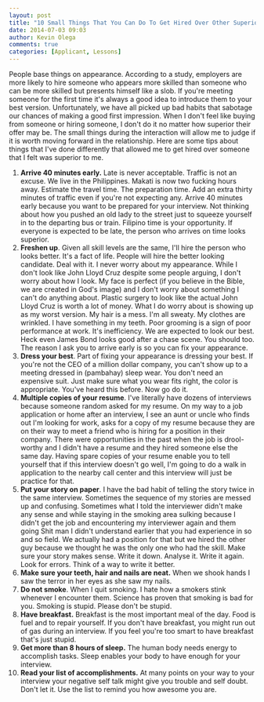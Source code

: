 ```yaml
---
layout: post
title: "10 Small Things That You Can Do To Get Hired Over Other Superior Job Applicants"
date: 2014-07-03 09:03
author: Kevin Olega
comments: true
categories: [Applicant, Lessons]
---
```

People base things on appearance. According to a study, employers are more likely to hire someone who appears more skilled than someone who can be more skilled but presents himself like a slob. If you're meeting someone for the first time it's always a good idea to introduce them to your best version. Unfortunately, we have all picked up bad habits that sabotage our chances of making a good first impression. When I don't feel like buying from someone or hiring someone, I don't do it no matter how superior their offer may be. The small things during the interaction will allow me to judge if it is worth moving forward in the relationship. Here are some tips about things that I've done differently that allowed me to get hired over someone that I felt was superior to me.

<ol>
    <li><strong>Arrive 40 minutes early.</strong> Late is never acceptable. Traffic is not an excuse. We live in the Philippines. Makati is now two fucking hours away. Estimate the travel time. The preparation time. Add an extra thirty minutes of traffic even if you're not expecting any. Arrive 40 minutes early because you want to be prepared for your interview. Not thinking about how you pushed an old lady to the street just to squeeze yourself in to the departing bus or train. Filipino time is your opportunity. If everyone is expected to be late, the person who arrives on time looks superior.</li>
    <li><strong>Freshen up</strong>. Given all skill levels are the same, I'll hire the person who looks better. It's a fact of life. People will hire the better looking candidate. Deal with it. I never worry about my appearance. While I don't look like John Lloyd Cruz despite some people arguing, I don't worry about how I look. My face is perfect (if you believe in the Bible, we are created in God's image) and I don't worry about something I can't do anything about. Plastic surgery to look like the actual John Lloyd Cruz is worth a lot of money. What I do worry about is showing up as my worst version. My hair is a mess. I'm all sweaty. My clothes are wrinkled. I have something in my teeth. Poor grooming is a sign of poor performance at work. It's inefficiency. We are expected to look our best. Heck even James Bond looks good after a chase scene. You should too. The reason I ask you to arrive early is so you can fix your appearance.</li>
    <li><strong>Dress your best</strong>. Part of fixing your appearance is dressing your best. If you're not the CEO of a million dollar company, you can't show up to a meeting dressed in (pambahay) sleep wear. You don't need an expensive suit. Just make sure what you wear fits right, the color is appropriate. You've heard this before. Now go do it.</li>
    <li><strong>Multiple copies of your resume</strong>. I've literally have dozens of interviews because someone random asked for my resume. On my way to a job application or home after an interview, I see an aunt or uncle who finds out I'm looking for work, asks for a copy of my resume because they are on their way to meet a friend who is hiring for a position in their company. There were opportunities in the past when the job is drool-worthy and I didn't have a resume and they hired someone else the same day. Having spare copies of your resume enable you to tell yourself that if this interview doesn't go well, I'm going to do a walk in application to the nearby call center and this interview will just be practice for that.</li>
    <li><strong>Put your story on paper</strong>. I have the bad habit of telling the story twice in the same interview. Sometimes the sequence of my stories are messed up and confusing. Sometimes what I told the interviewer didn't make any sense and while staying in the smoking area sulking because I didn't get the job and encountering my interviewer again and them going Shit man I didn't understand earlier that you had experience in so and so field. We actually had a position for that but we hired the other guy because we thought he was the only one who had the skill. Make sure your story makes sense. Write it down. Analyse it. Write it again. Look for errors. Think of a way to write it better.</li>
    <li><strong>Make sure your teeth, hair and nails are neat.</strong> When we shook hands I saw the terror in her eyes as she saw my nails.</li>
    <li><strong>Do not smoke</strong>. When I quit smoking. I hate how a smokers stink whenever I encounter them. Science has proven that smoking is bad for you. Smoking is stupid. Please don't be stupid.</li>
    <li><strong>Have breakfast.</strong> Breakfast is the most important meal of the day. Food is fuel and to repair yourself. If you don't have breakfast, you might run out of gas during an interview. If you feel you're too smart to have breakfast that's just stupid.</li>
    <li><strong>Get more than 8 hours of sleep.</strong> The human body needs energy to accomplish tasks. Sleep enables your body to have enough for your interview.</li>
    <li><strong>Read your list of accomplishments.</strong> At many points on your way to your interview your negative self talk might give you trouble and self doubt. Don't let it. Use the list to remind you how awesome you are.</li>
</ol>
